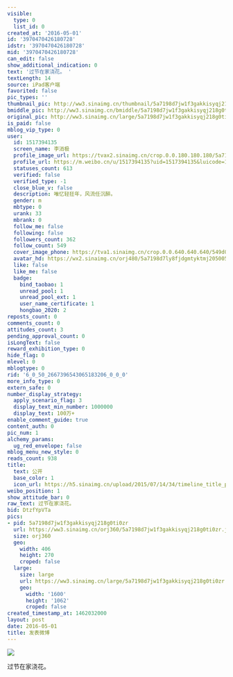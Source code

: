 ```yaml
---
visible:
  type: 0
  list_id: 0
created_at: '2016-05-01'
id: '3970470426180728'
idstr: '3970470426180728'
mid: '3970470426180728'
can_edit: false
show_additional_indication: 0
text: '过节在家浇花。 '
textLength: 14
source: iPad客户端
favorited: false
pic_types: ''
thumbnail_pic: http://ww3.sinaimg.cn/thumbnail/5a7198d7jw1f3gakkisyqj218g0ti0zr.jpg
bmiddle_pic: http://ww3.sinaimg.cn/bmiddle/5a7198d7jw1f3gakkisyqj218g0ti0zr.jpg
original_pic: http://ww3.sinaimg.cn/large/5a7198d7jw1f3gakkisyqj218g0ti0zr.jpg
is_paid: false
mblog_vip_type: 0
user:
  id: 1517394135
  screen_name: 李消极
  profile_image_url: https://tvax2.sinaimg.cn/crop.0.0.180.180.180/5a7198d7ly8fjdgmtyktmj20500500so.jpg?KID=imgbed,tva&Expires=1606399482&ssig=WBvp3QtRVs
  profile_url: https://m.weibo.cn/u/1517394135?uid=1517394135&luicode=10000011&lfid=2304131517394135_-_WEIBO_SECOND_PROFILE_WEIBO
  statuses_count: 613
  verified: false
  verified_type: -1
  close_blue_v: false
  description: 唯忆轻狂年，风流任沉醉。
  gender: m
  mbtype: 0
  urank: 33
  mbrank: 0
  follow_me: false
  following: false
  followers_count: 362
  follow_count: 549
  cover_image_phone: https://tva1.sinaimg.cn/crop.0.0.640.640.640/549d0121tw1egm1kjly3jj20hs0hsq4f.jpg
  avatar_hd: https://wx2.sinaimg.cn/orj480/5a7198d7ly8fjdgmtyktmj20500500so.jpg
  like: false
  like_me: false
  badge:
    bind_taobao: 1
    unread_pool: 1
    unread_pool_ext: 1
    user_name_certificate: 1
    hongbao_2020: 2
reposts_count: 0
comments_count: 0
attitudes_count: 3
pending_approval_count: 0
isLongText: false
reward_exhibition_type: 0
hide_flag: 0
mlevel: 0
mblogtype: 0
rid: '6_0_50_2667396543065183206_0_0_0'
more_info_type: 0
extern_safe: 0
number_display_strategy:
  apply_scenario_flag: 3
  display_text_min_number: 1000000
  display_text: 100万+
enable_comment_guide: true
content_auth: 0
pic_num: 1
alchemy_params:
  ug_red_envelope: false
mblog_menu_new_style: 0
reads_count: 938
title:
  text: 公开
  base_color: 1
  icon_url: https://h5.sinaimg.cn/upload/2015/07/14/34/timeline_title_public_default.png
weibo_position: 1
show_attitude_bar: 0
raw_text: 过节在家浇花。 ​​​
bid: DtzfYpVTa
pics:
- pid: 5a7198d7jw1f3gakkisyqj218g0ti0zr
  url: https://ww3.sinaimg.cn/orj360/5a7198d7jw1f3gakkisyqj218g0ti0zr.jpg
  size: orj360
  geo:
    width: 406
    height: 270
    croped: false
  large:
    size: large
    url: https://ww3.sinaimg.cn/large/5a7198d7jw1f3gakkisyqj218g0ti0zr.jpg
    geo:
      width: '1600'
      height: '1062'
      croped: false
created_timestamp_at: 1462032000
layout: post
date: 2016-05-01
title: 发表微博
---
```


![](https://image.baidu.com/search/down?url=http://ww3.sinaimg.cn/large/5a7198d7jw1f3gakkisyqj218g0ti0zr.jpg)

过节在家浇花。 

